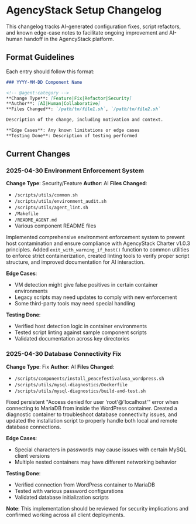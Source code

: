 # AgencyStack Setup Changelog

This changelog tracks AI-generated configuration fixes, script refactors, and known edge-case notes to facilitate ongoing improvement and AI-human handoff in the AgencyStack platform.

## Format Guidelines

Each entry should follow this format:
```markdown
### YYYY-MM-DD Component Name

<!-- @agent:category -->
**Change Type**: [Feature|Fix|Refactor|Security]
**Author**: [AI|Human|Collaborative]
**Files Changed**: `/path/to/file1.sh`, `/path/to/file2.sh`

Description of the change, including motivation and context.

**Edge Cases**: Any known limitations or edge cases
**Testing Done**: Description of testing performed
```

## Current Changes

### 2025-04-30 Environment Enforcement System

<!-- @agent:critical-fix -->
**Change Type**: Security/Feature
**Author**: AI
**Files Changed**: 
- `/scripts/utils/common.sh`
- `/scripts/utils/environment_audit.sh`
- `/scripts/utils/agent_lint.sh`
- `/Makefile`
- `/README_AGENT.md`
- Various component README files

Implemented comprehensive environment enforcement system to prevent host contamination and ensure compliance with AgencyStack Charter v1.0.3 principles. Added `exit_with_warning_if_host()` function to common utilities to enforce strict containerization, created linting tools to verify proper script structure, and improved documentation for AI interaction.

**Edge Cases**: 
- VM detection might give false positives in certain container environments
- Legacy scripts may need updates to comply with new enforcement
- Some third-party tools may need special handling

**Testing Done**:
- Verified host detection logic in container environments
- Tested script linting against sample component scripts
- Validated documentation across key directories

### 2025-04-30 Database Connectivity Fix

<!-- @agent:critical-fix -->
**Change Type**: Fix
**Author**: AI
**Files Changed**:
- `/scripts/components/install_peacefestivalusa_wordpress.sh`
- `/scripts/utils/mysql-diagnostics/Dockerfile`
- `/scripts/utils/mysql-diagnostics/build-and-test.sh`

Fixed persistent "Access denied for user 'root'@'localhost'" error when connecting to MariaDB from inside the WordPress container. Created a diagnostic container to troubleshoot database connectivity issues, and updated the installation script to properly handle both local and remote database connections.

**Edge Cases**:
- Special characters in passwords may cause issues with certain MySQL client versions
- Multiple nested containers may have different networking behavior

**Testing Done**:
- Verified connection from WordPress container to MariaDB
- Tested with various password configurations
- Validated database initialization scripts

<!-- @human:manual-confirmation-required -->
**Note**: This implementation should be reviewed for security implications and confirmed working across all client deployments.
